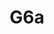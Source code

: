 ---
basin: 'Yes'
cudn: true
floor: Second
grade: 8
images: []
living_room: Shared
location: Old Court
name: G6a
network: Wireless Only
title: G6a
---
